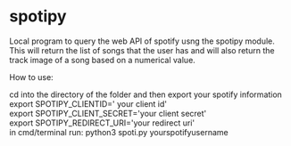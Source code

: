# spotipy

Local program to query the web API of spotify usng the spotipy module. This will return the list of songs that the user has and will also return the track image of a song based on a numerical value.

How to use:

cd into the directory of the folder and then export your spotify information <br>
export SPOTIPY_CLIENTID=' your client id' <br>
export SPOTIPY_CLIENT_SECRET='your client secret' <br>
export SPOTIPY_REDIRECT_URI='your redirect uri' <br>
in cmd/terminal run: python3 spoti.py yourspotifyusername <br>
